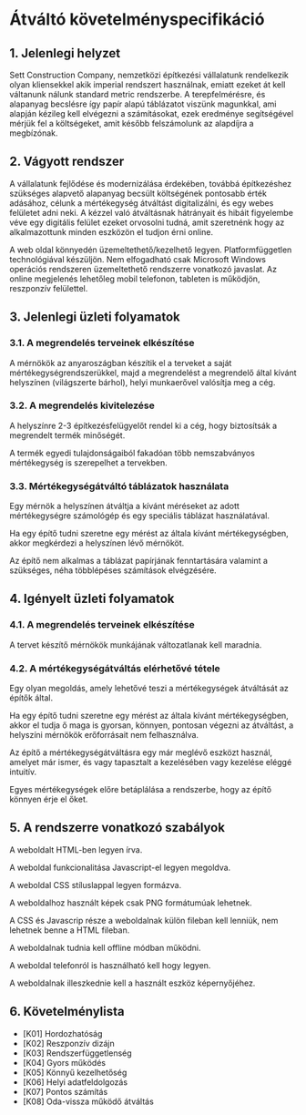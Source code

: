 # Átváltó követelményspecifikáció



## 1. Jelenlegi helyzet

Sett Construction Company, nemzetközi építkezési vállalatunk rendelkezik olyan kliensekkel akik imperial rendszert használnak, emiatt ezeket át kell váltanunk nálunk standard metric rendszerbe. A terepfelmérésre, és alapanyag becslésre így papír alapú táblázatot viszünk magunkkal, ami alapján kézileg kell elvégezni a számításokat, ezek eredménye segítségével mérjük fel a költségeket, amit később felszámolunk az alapdíjra a megbízónak.



## 2. Vágyott rendszer

A vállalatunk fejlődése és modernizálása érdekében, továbbá építkezéshez szükséges alapvető alapanyag becsült költségének pontosabb érték adásához, célunk a mértékegység átváltást digitalizálni, és egy webes felületet adni neki. A kézzel való átváltásnak hátrányait és hibáit figyelembe véve egy digitális felület ezeket orvosolni tudná, amit szeretnénk hogy az alkalmazottunk minden eszközön el tudjon érni online.

A web oldal könnyedén üzemeltethető/kezelhető legyen. Platformfüggetlen technológiával készüljön.
Nem elfogadható csak Microsoft Windows operációs rendszeren üzemeltethető rendszerre vonatkozó javaslat.
Az online megjelenés lehetőleg mobil telefonon, tableten is működjön, reszponzív felülettel.


## 3. Jelenlegi üzleti folyamatok

### 3.1. A megrendelés terveinek elkészítése

A mérnökök az anyaroszágban készítik el a terveket a saját mértékegységrendszerükkel, majd a megrendelést a megrendelő által kívánt helyszínen (világszerte bárhol), helyi munkaerővel valósítja meg a cég.

### 3.2. A megrendelés kivitelezése

A helyszínre 2-3 építkezésfelügyelőt rendel ki a cég, hogy biztosítsák a megrendelt termék minőségét.

A termék egyedi tulajdonságaiból fakadóan több nemszabványos mértékegység is szerepelhet a tervekben.

### 3.3. Mértékegységátváltó táblázatok használata

Egy mérnök a helyszínen átváltja a kívánt méréseket az adott mértékegységre számológép és egy speciális táblázat használatával.

Ha egy építő tudni szeretne egy mérést az általa kívánt mértékegységben, akkor megkérdezi a helyszínen lévő mérnököt.

Az építő nem alkalmas a táblázat papírjának fenntartására valamint a szükséges, néha többlépéses számítások elvégzésére.

## 4. Igényelt üzleti folyamatok

### 4.1. A megrendelés terveinek elkészítése

A tervet készítő mérnökök munkájának változatlanak kell maradnia.

### 4.2. A mértékegységátváltás elérhetővé tétele

Egy olyan megoldás, amely lehetővé teszi a mértékegységek átváltását az építők által.

Ha egy építő tudni szeretne egy mérést az általa kívánt mértékegységben, akkor el tudja ő maga is gyorsan, könnyen, pontosan végezni az átváltást, a helyszíni mérnökök erőforrásait nem felhasználva.

Az építő a mértékegységátváltásra egy már meglévő eszközt használ, amelyet már ismer, és vagy tapasztalt a kezelésében vagy kezelése eléggé intuitív.

Egyes mértékegységek előre betáplálása a rendszerbe, hogy az építő könnyen érje el őket.

## 5. A rendszerre vonatkozó szabályok

A weboldalt HTML-ben legyen írva.

A weboldal funkcionalitása Javascript-el legyen megoldva.

A weboldal CSS stíluslappal legyen formázva.

A weboldalhoz használt képek csak PNG formátumúak lehetnek.

A CSS és Javascrip része a weboldalnak külön fileban kell lenniük, nem lehetnek benne a HTML fileban.

A weboldalnak tudnia kell offline módban működni.

A weboldal telefonról is használható kell hogy legyen.

A weboldalnak illeszkednie kell a használt eszköz képernyőjéhez.

## 6. Követelménylista

* [K01] Hordozhatóság
* [K02] Reszponzív dizájn
* [K03] Rendszerfüggetlenség
* [K04] Gyors működés
* [K05] Könnyű kezelhetőség
* [K06] Helyi adatfeldolgozás
* [K07] Pontos számítás
* [K08] Oda-vissza működő átváltás